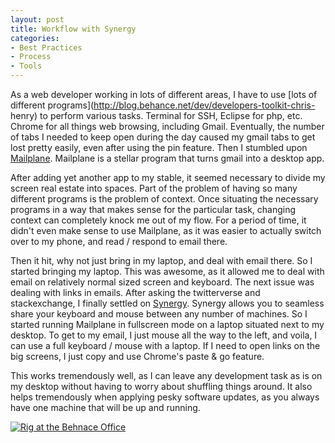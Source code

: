 ```yaml
---
layout: post
title: Workflow with Synergy
categories:
- Best Practices
- Process
- Tools
---
```

As a web developer working in lots of different areas, I have to use [lots of
different programs](http://blog.behance.net/dev/developers-toolkit-chris-
henry) to perform various tasks. Terminal for SSH, Eclipse for php, etc.
Chrome for all things web browsing, including Gmail. Eventually, the number of
tabs I needed to keep open during the day caused my gmail tabs to get lost
pretty easily, even after using the pin feature. Then I stumbled upon
[Mailplane](http://mailplaneapp.com/new_index). Mailplane is a stellar program
that turns gmail into a desktop app.

  
After adding yet another app to my stable, it seemed necessary to divide my
screen real estate into spaces. Part of the problem of having so many
different programs is the problem of context. Once situating the necessary
programs in a way that makes sense for the particular task, changing context
can completely knock me out of my flow. For a period of time, it didn't even
make sense to use Mailplane, as it was easier to actually switch over to my
phone, and read / respond to email there.

  
Then it hit, why not just bring in my laptop, and deal with email there. So I
started bringing my laptop. This was awesome, as it allowed me to deal with
email on relatively normal sized screen and keyboard. The next issue was
dealing with links in emails. After asking the twitterverse and stackexchange,
I finally settled on [Synergy](http://synergy-foss.org/). Synergy allows you
to seamless share your keyboard and mouse between any number of machines. So I
started running Mailplane in fullscreen mode on a laptop situated next to my
desktop. To get to my email, I just mouse all the way to the left, and voila,
I can use a full keyboard / mouse with a laptop. If I need to open links on
the big screens, I just copy and use Chrome's paste & go feature.

  
This works tremendously well, as I can leave any development task as is on my
desktop without having to worry about shuffling things around. It also helps
tremendously when applying pesky software updates, as you always have one
machine that will be up and running.

  

  
[![Rig at the Behnace Office](/images/user/workflow_synergy.jpg)](/images/user/workflow_synergy.jpg)

